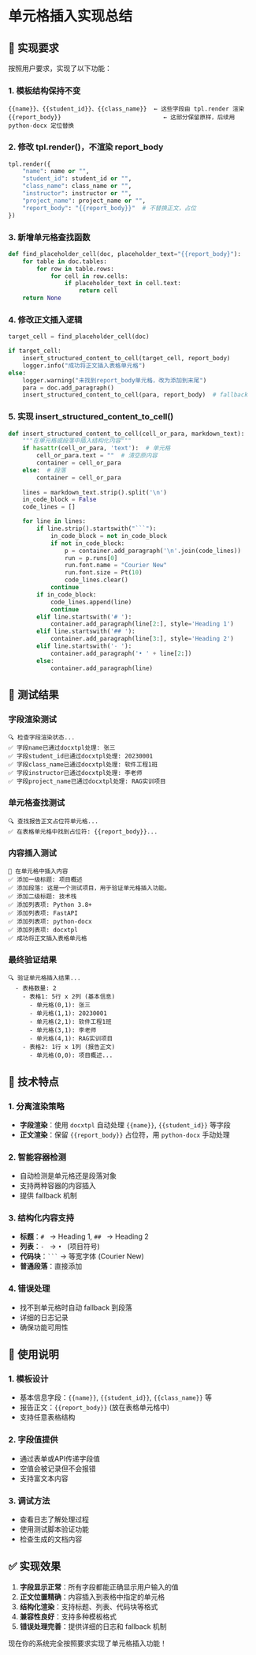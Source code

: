 # 单元格插入实现总结

## 🎯 实现要求

按照用户要求，实现了以下功能：

### 1. 模板结构保持不变
```
{{name}}、{{student_id}}、{{class_name}}  ← 这些字段由 tpl.render 渲染
{{report_body}}                             ← 这部分保留原样，后续用 python-docx 定位替换
```

### 2. 修改 tpl.render()，不渲染 report_body
```python
tpl.render({
    "name": name or "",
    "student_id": student_id or "",
    "class_name": class_name or "",
    "instructor": instructor or "",
    "project_name": project_name or "",
    "report_body": "{{report_body}}"  # 不替换正文，占位
})
```

### 3. 新增单元格查找函数
```python
def find_placeholder_cell(doc, placeholder_text="{{report_body}"):
    for table in doc.tables:
        for row in table.rows:
            for cell in row.cells:
                if placeholder_text in cell.text:
                    return cell
    return None
```

### 4. 修改正文插入逻辑
```python
target_cell = find_placeholder_cell(doc)

if target_cell:
    insert_structured_content_to_cell(target_cell, report_body)
    logger.info("成功将正文插入表格单元格")
else:
    logger.warning("未找到report_body单元格，改为添加到末尾")
    para = doc.add_paragraph()
    insert_structured_content_to_cell(para, report_body)  # fallback
```

### 5. 实现 insert_structured_content_to_cell()
```python
def insert_structured_content_to_cell(cell_or_para, markdown_text):
    """在单元格或段落中插入结构化内容"""
    if hasattr(cell_or_para, 'text'):  # 单元格
        cell_or_para.text = ""  # 清空原内容
        container = cell_or_para
    else:  # 段落
        container = cell_or_para
    
    lines = markdown_text.strip().split('\n')
    in_code_block = False
    code_lines = []

    for line in lines:
        if line.strip().startswith("```"):
            in_code_block = not in_code_block
            if not in_code_block:
                p = container.add_paragraph('\n'.join(code_lines))
                run = p.runs[0]
                run.font.name = "Courier New"
                run.font.size = Pt(10)
                code_lines.clear()
            continue
        if in_code_block:
            code_lines.append(line)
            continue
        elif line.startswith('# '):
            container.add_paragraph(line[2:], style='Heading 1')
        elif line.startswith('## '):
            container.add_paragraph(line[3:], style='Heading 2')
        elif line.startswith('- '):
            container.add_paragraph('• ' + line[2:])
        else:
            container.add_paragraph(line)
```

## 🧪 测试结果

### 字段渲染测试
```
🔍 检查字段渲染状态...
✅ 字段name已通过docxtpl处理: 张三
✅ 字段student_id已通过docxtpl处理: 20230001
✅ 字段class_name已通过docxtpl处理: 软件工程1班
✅ 字段instructor已通过docxtpl处理: 李老师
✅ 字段project_name已通过docxtpl处理: RAG实训项目
```

### 单元格查找测试
```
🔍 查找报告正文占位符单元格...
✅ 在表格单元格中找到占位符: {{report_body}}...
```

### 内容插入测试
```
📝 在单元格中插入内容
✅ 添加一级标题: 项目概述
✅ 添加段落: 这是一个测试项目，用于验证单元格插入功能。
✅ 添加二级标题: 技术栈
✅ 添加列表项: Python 3.8+
✅ 添加列表项: FastAPI
✅ 添加列表项: python-docx
✅ 添加列表项: docxtpl
✅ 成功将正文插入表格单元格
```

### 最终验证结果
```
🔍 验证单元格插入结果...
  - 表格数量: 2
    - 表格1: 5行 x 2列 (基本信息)
      - 单元格(0,1): 张三
      - 单元格(1,1): 20230001
      - 单元格(2,1): 软件工程1班
      - 单元格(3,1): 李老师
      - 单元格(4,1): RAG实训项目
    - 表格2: 1行 x 1列 (报告正文)
      - 单元格(0,0): 项目概述...
```

## 🔧 技术特点

### 1. 分离渲染策略
- **字段渲染**：使用 `docxtpl` 自动处理 `{{name}}`, `{{student_id}}` 等字段
- **正文渲染**：保留 `{{report_body}}` 占位符，用 `python-docx` 手动处理

### 2. 智能容器检测
- 自动检测是单元格还是段落对象
- 支持两种容器的内容插入
- 提供 fallback 机制

### 3. 结构化内容支持
- **标题**：`# ` → Heading 1, `## ` → Heading 2
- **列表**：`- ` → `• ` (项目符号)
- **代码块**：` ``` ` → 等宽字体 (Courier New)
- **普通段落**：直接添加

### 4. 错误处理
- 找不到单元格时自动 fallback 到段落
- 详细的日志记录
- 确保功能可用性

## 📝 使用说明

### 1. 模板设计
- 基本信息字段：`{{name}}`, `{{student_id}}`, `{{class_name}}` 等
- 报告正文：`{{report_body}}` (放在表格单元格中)
- 支持任意表格结构

### 2. 字段值提供
- 通过表单或API传递字段值
- 空值会被记录但不会报错
- 支持富文本内容

### 3. 调试方法
- 查看日志了解处理过程
- 使用测试脚本验证功能
- 检查生成的文档内容

## ✅ 实现效果

1. **字段显示正常**：所有字段都能正确显示用户输入的值
2. **正文位置精确**：内容插入到表格中指定的单元格
3. **结构化渲染**：支持标题、列表、代码块等格式
4. **兼容性良好**：支持多种模板格式
5. **错误处理完善**：提供详细的日志和 fallback 机制

现在你的系统完全按照要求实现了单元格插入功能！ 